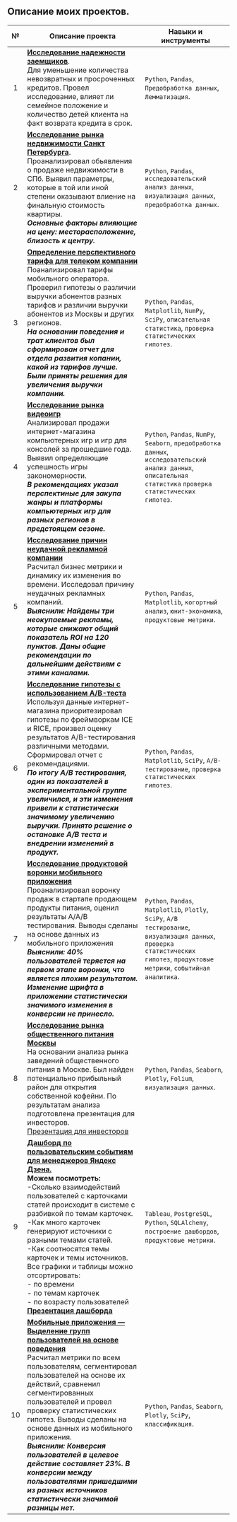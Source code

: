## Описание моих проектов. 
**№** |**Описание проекта** |**Навыки и инструменты**
:-----------:|----------|------------------------  
1|[**Исследование надежности заемщиков**](https://github.com/IstominSt/praktikum-projects/blob/main/01_bank_loan/bank_loan.ipynb).<br>Для уменьшение количества невозвратных и просроченных кредитов. Провел исследование, влияет ли семейное положение и количество детей клиента на факт возврата кредита в срок.| `Python`, `Pandas`, `Предобработка данных`, `Лемматизация`.
2|[**Исследование рынка недвижимости Санкт Петербурга**](https://github.com/IstominSt/praktikum-projects/blob/main/02_ya.nedvizhimost/ya.nedvizhimost.ipynb).<br>Проанализировал обьявления о продаже недвижимости в СПб. Выявил параметры, которые в той или иной степени оказывают влиение на финальную стоимость квартиры. <br>***Основные факторы влияющие на цену: месторасположение, близость к центру.***| `Python`, `Pandas`, `исследовательский анализ данных`, `визуализация данных`, `предобработка данных`.
3|[**Определение перспективного тарифа для телеком компании**](https://github.com/IstominSt/praktikum-projects/blob/main/03_mobile_tariff/mobile_tariff.ipynb)<br>Поанализировал тарифы мобильного оператора. Проверил гипотезы о различии выручки абонентов разных тарифов и различии выручки абонентов из Москвы и других регионов. <br>***На основании поведения и трат клиентов был сформирован отчет для отдела развития копании, какой из тарифов лучше. Были приняты решения для увеличения выручки компании.*** |`Python`, `Pandas`, `Matplotlib`, `NumPy`, `SciPy`, `описательная статистика`, `проверка статистических гипотез`.
4|[**Исследование рынка видеоигр**](https://github.com/IstominSt/praktikum-projects/blob/main/04_e-game_market/e-game_market.ipynb)<br> Анализировал продажи интернет-магазина компьютерных игр и игр для консолей за прошедшие года. Выявил определяющие успешность игры закономерности.<br>***В рекомендациях указал перспектиные для закупа жанры и платформы компьютерных игр для разных регионов в предстоящем сезоне.***|`Python`, `Pandas`, `NumPy`, `Seaborn`, `предобработка данных`, `исследовательский анализ данных`, `описательная статистика` `проверка статистических гипотез`.
5|[**Исследование причин неудачной рекламной компании**](https://github.com/IstominSt/praktikum-projects/blob/main/05_procrastinate_pro/procrastinate_pro.ipynb)<br>Расчитал бизнес метрики и динамику их изменения во времени. Исследовал причину неудачных рекламных компаний.<br>***Выяснили: Найдены три неокупаемые рекламы, которые снижают общий показатель ROI на 120 пунктов. Даны общие рекомендации по дальнейшим действиям с этими каналами.***|`Python`, `Pandas`, `Matplotlib`, `когортный анализ`, `юнит-экономика`, `продуктовые метрики`.
6|[**Исследование гипотезы с использованием A/B-теста**](https://github.com/IstominSt/praktikum-projects/blob/main/06_ab_test_results/ab_test_results.ipynb)<br>Используя данные интернет-магазина приоритезировал гипотезы по фреймворкам ICE и RICE, произвел оценку результатов A/B-тестирования различными методами. Сформировал отчет с рекомендациями.<br>***По итогу А/В тестирования, один из показателей в экспериментальной группе увеличился, и эти изменения привели к статистически значимому увеличению выручки. Принято решение о остановке А/В теста и внедрении изменений в продукт.***|`Python`, `Pandas`, `Matplotlib`, `SciPy`, `A/B-тестирование`, `проверка статистических гипотез`.
7|[**Исследование продуктовой воронки мобильного приложения**](https://github.com/IstominSt/praktikum-projects/blob/main/07_mobile_startup/mobile_startup.ipynb)<br>Проанализировал воронку продаж в стартапе продающем продукты питания, оценил результаты A/A/B тестирования. Выводы сделаны на основе данных из мобильного приложения<br>***Выяснили: 40% пользователей теряется на первом этапе воронки, что является плохим результатом. Изменение шрифта в приложении статистически значимого изменения в конверсии не принесло.***|`Python`, `Pandas`, `Matplotlib`, `Plotly`, `SciPy`, `A/B тестирование`, `визуализация данных`, `проверка статистических гипотез`, `продуктовые метрики`, `событийная аналитика`.
8|[**Исследование рынка общественного питания Москвы**](https://github.com/IstominSt/praktikum-projects/blob/main/08_ya.business/ya.business.ipynb)<br>На основании анализа рынка заведений общественного питания в Москве. Был найден потенциально прибыльный район для открытия собственной кофейни. По результатам анализа подготовлена презентация для инвесторов.<br> [Презентация для инвесторов](https://docs.google.com/presentation/d/1Qwwn3fospVbtX8iz9xDZkeyf09bhYOmy-4iEPqfC7vc/edit#slide=id.p)|`Python`, `Pandas`, `Seaborn`, `Plotly`, `Folium`, `визуализация данных`.
9|[**Дашборд по пользовательским событиям для менеджеров Яндекс Дзена.**](https://public.tableau.com/app/profile/istomin.st/viz/Ya_ZenEventDash/Ya_ZenEventHistory?publish=yes)<br>**Можем посмотреть:** <br>-Сколько взаимодействий пользователей с карточками статей происходит в системе с разбивкой по темам карточек.<br>-Как много карточек генерируют источники с разными темами статей.<br>-Как соотносятся темы карточек и темы источников.<br>Все графики и таблицы можно отсортировать:<br>- по времени<br> - по темам карточек<br> - по возрасту пользователей<br>[**Презентация дашборда**](https://github.com/IstominSt/praktikum-projects/blob/main/09_ya.zen_dashboard/Отчет%20по%20карточкам%20Ya.Zen.pdf)|`Tableau`, `PostgreSQL`, `Python`, `SQLAlchemy`, `построение дашбордов`, `продуктовые метрики`.
10|[**Мобильные приложения — Выделение групп пользователей на основе поведения**](https://github.com/IstominSt/praktikum-projects/blob/main/10_nenuzhnie_veshi/nenuzhnie_veshi.ipynb)<br>Расчитал метрики по всем пользователям, сегментировал пользователей на основе их действий, сравненил сегментированных пользователей и провел проверку статистических гипотез. Выводы сделаны на основе данных из мобильного приложения.<br>***Выяснили: Конверсия пользователей в целевое действие составляет 23%. В конверсии между пользователями пришедшими из разных источников статистически значимой разницы нет.***|`Python`, `Pandas`, `Seaborn`, `Plotly`, `SciPy`, `классификация`.
